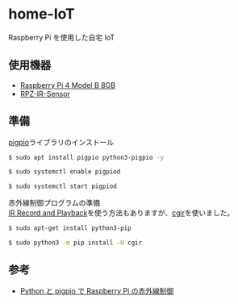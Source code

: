 # home-IoT

Raspberry Pi を使用した自宅 IoT

## 使用機器

- [Raspberry Pi 4 Model B 8GB](https://www.raspberrypi.com/products/raspberry-pi-4-model-b/)
- [RPZ-IR-Sensor](https://www.indoorcorgielec.com/products/rpz-ir-sensor/)

## 準備

[pigpio](http://abyz.me.uk/rpi/pigpio/index.html)ライブラリのインストール

```bash
$ sudo apt install pigpio python3-pigpio -y

$ sudo systemctl enable pigpiod

$ sudo systemctl start pigpiod
```

赤外線制御プログラムの準備  
[IR Record and Playback](http://abyz.me.uk/rpi/pigpio/examples.html#Python_irrp_py)を使う方法もありますが、[cgir](https://github.com/IndoorCorgi/cgir)を使いました。

```bash
$ sudo apt-get install python3-pip

$ sudo python3 -m pip install -U cgir
```

## 参考

- [Python と pigpio で Raspberry Pi の赤外線制御](https://www.indoorcorgielec.com/resources/raspberry-pi/python-pigpio-infrared/)
